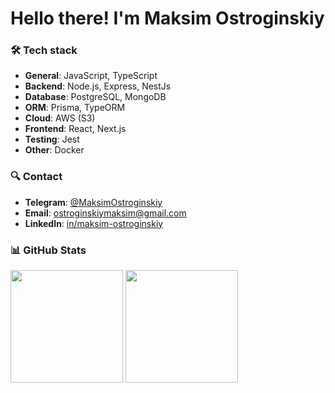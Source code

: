 # Hello there! I'm Maksim Ostroginskiy

### 🛠️ Tech stack

- **General**: JavaScript, TypeScript
- **Backend**: Node.js, Express, NestJs
- **Database**: PostgreSQL, MongoDB
- **ORM**: Prisma, TypeORM
- **Cloud**: AWS (S3)
- **Frontend**: React, Next.js
- **Testing**: Jest
- **Other**: Docker

### 🔍 Contact

- **Telegram**: [@MaksimOstroginskiy](https://t.me/MaksimOstroginskiy)
- **Email**: [ostroginskiymaksim@gmail.com](mailto:ostroginskiymaksim@gmail.com)
- **LinkedIn**: [in/maksim-ostroginskiy](https://www.linkedin.com/in/maksim-ostroginskiy-88964a34a/)

### 📊 GitHub Stats

<div>
    <img src="https://github-readme-stats.vercel.app/api/top-langs/?username=MaksimOstr&layout=compact&theme=dark" height="180">
    <img src="https://github-readme-streak-stats.herokuapp.com/?user=MaksimOstr&theme=dark" height="180">
</div>

